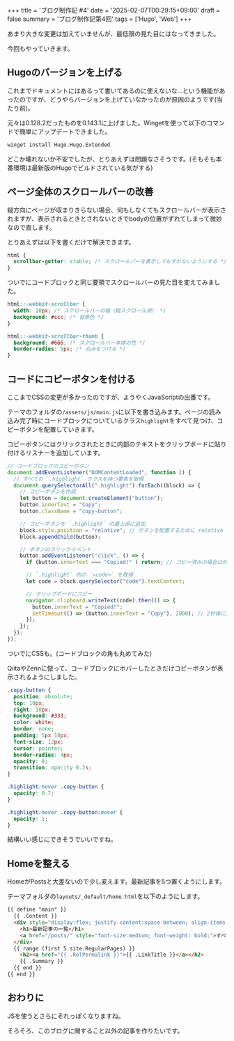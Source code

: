 +++
title = 'ブログ制作記 #4'
date = '2025-02-07T00:29:15+09:00'
draft = false
summary = 'ブログ制作記第4回'
tags = ['Hugo', 'Web']
+++

あまり大きな変更は加えていませんが、最低限の見た目にはなってきました。

今回もやっていきます。

## Hugoのバージョンを上げる
これまでドキュメントにはあるって書いてあるのに使えないな…という機能があったのですが、どうやらバージョンを上げていなかったのが原因のようです(当たり前)。

元々は0.128.2だったものを0.143.1に上げました。Wingetを使って以下のコマンドで簡単にアップデートできました。

```bash
winget install Hugo.Hugo.Extended
```

どこか壊れないか不安でしたが、とりあえずは問題なさそうです。(そもそも本番環境は最新版のHugoでビルドされている気がする)

## ページ全体のスクロールバーの改善
縦方向にページが収まりきらない場合、何もしなくてもスクロールバーが表示されますが、表示されるときとされないときでbodyの位置がずれてしまって微妙なので直します。

とりあえずは以下を書くだけで解決できます。

```css
html {
  scrollbar-gutter: stable; /* スクロールバーを表示してもずれないようにする */
}
```

ついでにコードブロックと同じ要領でスクロールバーの見た目を変えてみました。

```css
html::-webkit-scrollbar {
  width: 10px; /* スクロールバーの幅（縦スクロール用） */
  background: #ccc; /* 背景色 */
}

html::-webkit-scrollbar-thumb {
  background: #666; /* スクロールバー本体の色 */
  border-radius: 5px; /* 丸みをつける */
}
```

## コードにコピーボタンを付ける
ここまでCSSの変更が多かったのですが、ようやくJavaScriptの出番です。

テーマのフォルダの`/assets/js/main.js`に以下を書き込みます。ページの読み込み完了時にコードブロックについているクラス`highlight`をすべて見つけ、コピーボタンを配置していきます。

コピーボタンにはクリックされたときに内部のテキストをクリップボードに貼り付けるリスナーを追加しています。

```js
// コードブロックのコピーボタン
document.addEventListener("DOMContentLoaded", function () {
  // すべての `.highlight` クラスを持つ要素を取得
  document.querySelectorAll(".highlight").forEach((block) => {
    // コピーボタンを作成
    let button = document.createElement("button");
    button.innerText = "Copy";
    button.className = "copy-button";

    // コピーボタンを `.highlight` の最上部に追加
    block.style.position = "relative"; // ボタンを配置するために relative を設定
    block.appendChild(button);

    // ボタンのクリックイベント
    button.addEventListener("click", () => {
      if (button.innerText === "Copied!" ) return; // コピー済みの場合は何もしない

      // `.highlight` 内の `<code>` を取得
      let code = block.querySelector("code").textContent;

      // クリップボードにコピー
      navigator.clipboard.writeText(code).then(() => {
        button.innerText = "Copied!";
        setTimeout(() => (button.innerText = "Copy"), 2000); // 2秒後に戻す
      });
    });
  });
});
```

ついでにCSSも。(コードブロックの角も丸めてみた)

QiitaやZennに倣って、コードブロックにホバーしたときだけコピーボタンが表示されるようにしました。

```css
.copy-button {
  position: absolute;
  top: 10px;
  right: 10px;
  background: #333;
  color: white;
  border: none;
  padding: 5px 10px;
  font-size: 12px;
  cursor: pointer;
  border-radius: 4px;
  opacity: 0;
  transition: opacity 0.2s;
}

.highlight:hover .copy-button {
  opacity: 0.7;
}

.highlight:hover .copy-button:hover {
  opacity: 1;
}
```

結構いい感じにできそうでいいですね。

## Homeを整える
HomeがPostsと大差ないので少し変えます。最新記事を5つ置くようにします。

テーマフォルダの`layouts/_default/home.html`を以下のようにします。

```html
{{ define "main" }}
  {{ .Content }}
  <div style="display:flex; justify-content:space-between; align-items:center;">
    <h1>最新記事の一覧</h1>
    <a href="/posts/" style="font-size:medium; font-weight: bold;">すべて見る</a>
  </div>
  {{ range (first 5 site.RegularPages) }}
    <h2><a href="{{ .RelPermalink }}">{{ .LinkTitle }}</a></h2>
    {{ .Summary }}
  {{ end }}
{{ end }}
```

## おわりに
JSを使うとさらにそれっぽくなりますね。

そろそろ、このブログに関すること以外の記事を作りたいです。